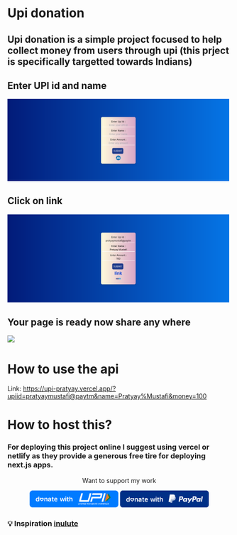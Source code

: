 # Upi donation
## Upi donation is a simple project focused to help collect money from users through upi (this prject is specifically targetted towards Indians)
## Enter UPI id and name
<img src="./public/1.png" width="500">

## Click on link
<img src="./public/2.png" width="500">

## Your page is ready now share any where

<img src="https://wekwttnnowtwqzntesch.supabase.co/storage/v1/object/public/projects/upipay.webp" width="500">


<br/>

# How to use the api

Link: https://upi-pratyay.vercel.app/?upiid=pratyaymustafi@paytm&name=Pratyay%Mustafi&money=100

# How to host this?

### For deploying this project online I suggest using vercel or netlify as they provide a generous free tire for deploying next.js apps.




<div align="center">
  <p>Want to support my work</p>
<a href="https://pratyayupi.pages.dev/" target="_blank"><img src="https://raw.githubusercontent.com/Pratyay360/Pratyay360/main/upi.svg" width="200" target="_blank"></a>
<a href="https://paypal.me/pmustafi/" target="_blank"><img src="https://raw.githubusercontent.com/Pratyay360/Pratyay360/main/paypal.svg" width="200" target="_blank"></a>
</div>




### 💡 Inspiration [inulute](https://github.com/inulute/upi) 
